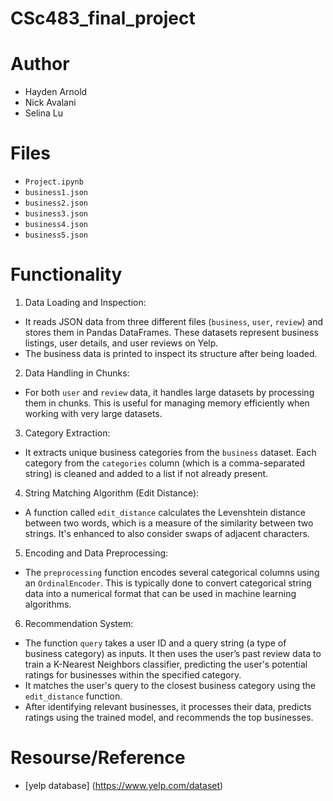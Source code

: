 # CSc483_final_project

# Author
- Hayden Arnold
- Nick Avalani
- Selina Lu

# Files
- `Project.ipynb`
- `business1.json`
- `business2.json`
- `business3.json`
- `business4.json`
- `business5.json`


# Functionality
1. Data Loading and Inspection:
 - It reads JSON data from three different files (`business`, `user`, `review`) and stores them in Pandas DataFrames. These datasets represent business listings, user details, and user reviews on Yelp.
 - The business data is printed to inspect its structure after being loaded.

2. Data Handling in Chunks:
 - For both `user` and `review` data, it handles large datasets by processing them in chunks. This is useful for managing memory efficiently when working with very large datasets.

3. Category Extraction:
 - It extracts unique business categories from the `business` dataset. Each category from the `categories` column (which is a comma-separated string) is cleaned and added to a list if not already present.

4. String Matching Algorithm (Edit Distance):
 - A function called `edit_distance` calculates the Levenshtein distance between two words, which is a measure of the similarity between two strings. It's enhanced to also consider swaps of adjacent characters.

5. Encoding and Data Preprocessing:
 - The `preprocessing` function encodes several categorical columns using an `OrdinalEncoder`. This is typically done to convert categorical string data into a numerical format that can be used in machine learning algorithms.

6. Recommendation System:
 - The function `query` takes a user ID and a query string (a type of business category) as inputs. It then uses the user’s past review data to train a K-Nearest Neighbors classifier, predicting the user's potential ratings for businesses within the specified category.
 - It matches the user's query to the closest business category using the `edit_distance` function.
 - After identifying relevant businesses, it processes their data, predicts ratings using the trained model, and recommends the top businesses.

# Resourse/Reference 
- [yelp database] (https://www.yelp.com/dataset)
